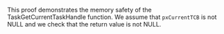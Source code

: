 This proof demonstrates the memory safety of the TaskGetCurrentTaskHandle
function.  We assume that `pxCurrentTCB` is not NULL and we check that the
return value is not NULL.
